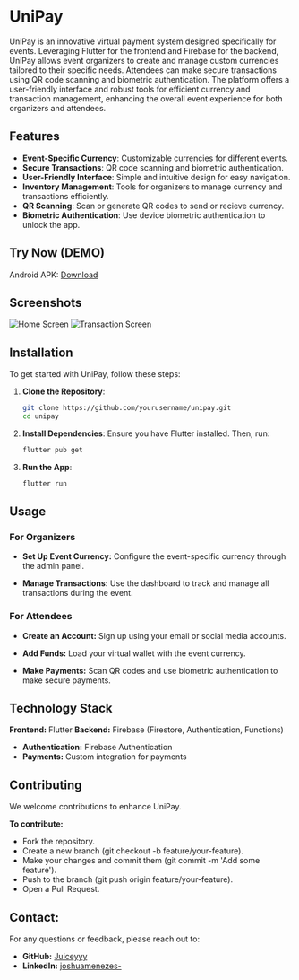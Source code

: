 # UniPay

UniPay is an innovative virtual payment system designed specifically for events. Leveraging Flutter for the frontend and Firebase for the backend, UniPay allows event organizers to create and manage custom currencies tailored to their specific needs. Attendees can make secure transactions using QR code scanning and biometric authentication. The platform offers a user-friendly interface and robust tools for efficient currency and transaction management, enhancing the overall event experience for both organizers and attendees.

## Features

- **Event-Specific Currency**: Customizable currencies for different events.
- **Secure Transactions**: QR code scanning and biometric authentication.
- **User-Friendly Interface**: Simple and intuitive design for easy navigation.
- **Inventory Management**: Tools for organizers to manage currency and transactions efficiently.
- **QR Scanning**: Scan or generate QR codes to send or recieve currency.
- **Biometric Authentication**: Use device biometric authentication to unlock the app.

## Try Now (DEMO)
Android APK: [Download](https://joshuasportfolio.blob.core.windows.net/certificates/app-release.apk?sp=r&st=2024-05-24T18:24:28Z&se=2124-05-25T02:24:28Z&spr=https&sv=2022-11-02&sr=b&sig=KegwuYXIVRJ3MZ6sWhNuXKBe5ncKyh57kb7C3OuLKbo%3D)

## Screenshots

![Home Screen](screenshots/home_screen.png)
![Transaction Screen](screenshots/transaction_screen.png)

## Installation

To get started with UniPay, follow these steps:

1. **Clone the Repository**:
   ```bash
   git clone https://github.com/yourusername/unipay.git
   cd unipay
   ```
   
2. **Install Dependencies**:
Ensure you have Flutter installed.
Then, run:

   ```bash
   flutter pub get
   ```

3. **Run the App**:

   ```bash
   flutter run
   ```

## Usage

### For Organizers

- **Set Up Event Currency:**
Configure the event-specific currency through the admin panel.

- **Manage Transactions:**
Use the dashboard to track and manage all transactions during the event.

### For Attendees

- **Create an Account:**
Sign up using your email or social media accounts.

- **Add Funds:**
Load your virtual wallet with the event currency. 

- **Make Payments:**
Scan QR codes and use biometric authentication to make secure payments.

## Technology Stack

 **Frontend:** Flutter
 **Backend:** Firebase (Firestore, Authentication, Functions)
- **Authentication:** Firebase Authentication
- **Payments:** Custom integration for payments

## Contributing
We welcome contributions to enhance UniPay. 

**To contribute:**
- Fork the repository.
- Create a new branch (git checkout -b feature/your-feature).
- Make your changes and commit them (git commit -m 'Add some feature').
- Push to the branch (git push origin feature/your-feature).
- Open a Pull Request.

## Contact:
For any questions or feedback, please reach out to:

- **GitHub:** [Juiceyyy](https://github.com/Juiceyyyy)
- **LinkedIn:** [joshuamenezes-](https://www.linkedin.com/in/joshuamenezes-/)


